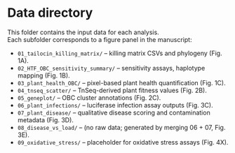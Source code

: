 # Data directory

This folder contains the input data for each analysis.  
Each subfolder corresponds to a figure panel in the manuscript:

- `01_tailocin_killing_matrix/` – killing matrix CSVs and phylogeny (Fig. 1A).  
- `02_HTF_OBC_sensitivity_summary/` – sensitivity assays, haplotype mapping (Fig. 1B).  
- `03_plant_health_OBC/` – pixel-based plant health quantification (Fig. 1C).  
- `04_tnseq_scatter/` – TnSeq-derived plant fitness values (Fig. 2B).  
- `05_geneplot/` – OBC cluster annotations (Fig. 2C).  
- `06_plant_infections/` – luciferase infection assay outputs (Fig. 3C).  
- `07_plant_disease/` – qualitative disease scoring and contamination metadata (Fig. 3D).  
- `08_disease_vs_load/` – (no raw data; generated by merging 06 + 07, Fig. 3E).  
- `09_oxidative_stress/` – placeholder for oxidative stress assays (Fig. 4X).
